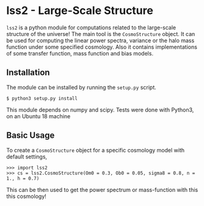 lss2 - Large-Scale Structure
============================

`lss2` is a python module for computations related to the large-scale structure of the universe! The main tool is the `CosmoStructure` object. It can be used for computing the linear power spectra, variance or the halo mass function under some specified cosmology. Also it contains implementations of some transfer function, mass function and bias models.

Installation
------------

The module can be installed by running the `setup.py` script.

```
$ python3 setup.py install
```

This module depends on numpy and scipy. Tests were done with Python3, on an Ubuntu 18 machine

Basic Usage
-----------

To create a `CosmoStructure` object for a specific cosmology model with default settings, 

```{python}
>>> import lss2
>>> cs = lss2.CosmoStructure(Om0 = 0.3, Ob0 = 0.05, sigma8 = 0.8, n = 1., h = 0.7)
```
This can be then used to get the power spectrum or mass-function with this this cosmology!
